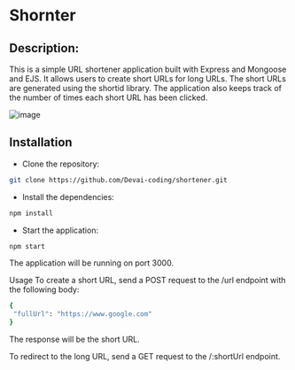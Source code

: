 # Shornter
## Description:

This is a simple URL shortener application built with Express and Mongoose and EJS. It allows users to create short URLs for long URLs. The short URLs are generated using the shortid library. The application also keeps track of the number of times each short URL has been clicked.

![image](https://github.com/Devai-coding/shornter/assets/113947156/b1fa2131-2864-4533-a401-9d01d0287108)


## Installation
* Clone the repository:
 ```sh
git clone https://github.com/Devai-coding/shortener.git
```
* Install the dependencies:
 ```sh
npm install
```
* Start the application:
 ```sh
npm start
```
The application will be running on port 3000.

Usage
To create a short URL, send a POST request to the /url endpoint with the following body:
 ```sh
{
  "fullUrl": "https://www.google.com"
}
```

The response will be the short URL.

To redirect to the long URL, send a GET request to the /:shortUrl endpoint.
